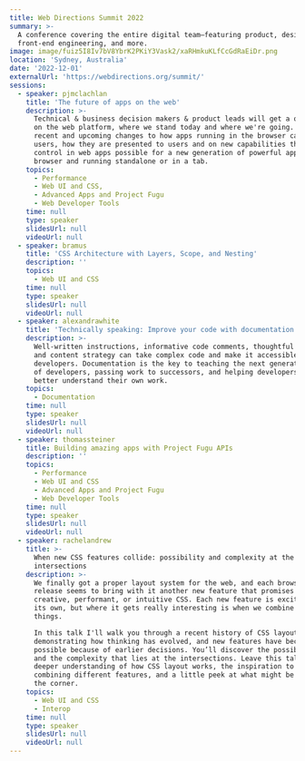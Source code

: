 ```yaml
---
title: Web Directions Summit 2022
summary: >-
  A conference covering the entire digital team–featuring product, design,
  front-end engineering, and more.
image: image/fuiz5I8Iv7bV8YbrK2PKiY3Vask2/xaRHmkuKLfCcGdRaEiDr.png
location: 'Sydney, Australia'
date: '2022-12-01'
externalUrl: 'https://webdirections.org/summit/'
sessions:
  - speaker: pjmclachlan
    title: 'The future of apps on the web'
    description: >-
      Technical & business decision makers & product leads will get a quick recap of app history
      on the web platform, where we stand today and where we're going. Emphasis will be on
      recent and upcoming changes to how apps running in the browser can be discovered by
      users, how they are presented to users and on new capabilities that is making complex flow
      control in web apps possible for a new generation of powerful applications powered by the
      browser and running standalone or in a tab.
    topics:
      - Performance
      - Web UI and CSS,
      - Advanced Apps and Project Fugu
      - Web Developer Tools
    time: null
    type: speaker
    slidesUrl: null
    videoUrl: null
  - speaker: bramus
    title: 'CSS Architecture with Layers, Scope, and Nesting'
    description: ''
    topics:
      - Web UI and CSS
    time: null
    type: speaker
    slidesUrl: null
    videoUrl: null
  - speaker: alexandrawhite
    title: 'Technically speaking: Improve your code with documentation'
    description: >-
      Well-written instructions, informative code comments, thoughtful READMEs,
      and content strategy can take complex code and make it accessible to all
      developers. Documentation is the key to teaching the next generation
      of developers, passing work to successors, and helping developers
      better understand their own work.
    topics:
      - Documentation
    time: null
    type: speaker
    slidesUrl: null
    videoUrl: null
  - speaker: thomassteiner
    title: Building amazing apps with Project Fugu APIs
    description: ''
    topics:
      - Performance
      - Web UI and CSS
      - Advanced Apps and Project Fugu
      - Web Developer Tools
    time: null
    type: speaker
    slidesUrl: null
    videoUrl: null
  - speaker: rachelandrew
    title: >-
      When new CSS features collide: possibility and complexity at the
      intersections
    description: >-
      We finally got a proper layout system for the web, and each browser
      release seems to bring with it another new feature that promises more
      creative, performant, or intuitive CSS. Each new feature is exciting on
      its own, but where it gets really interesting is when we combine these
      things.

      In this talk I'll walk you through a recent history of CSS layout,
      demonstrating how thinking has evolved, and new features have become
      possible because of earlier decisions. You’ll discover the possibilities,
      and the complexity that lies at the intersections. Leave this talk with a
      deeper understanding of how CSS layout works, the inspiration to try
      combining different features, and a little peek at what might be around
      the corner.
    topics:
      - Web UI and CSS
      - Interop
    time: null
    type: speaker
    slidesUrl: null
    videoUrl: null
---
```

